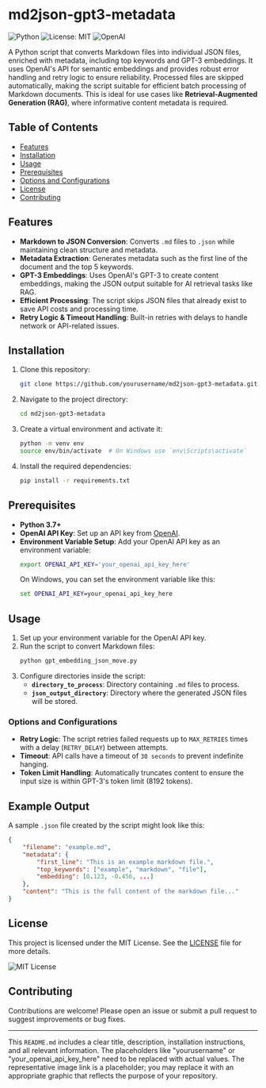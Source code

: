 # md2json-gpt3-metadata

![Python](https://img.shields.io/badge/Python-3.7%2B-blue) ![License: MIT](https://img.shields.io/badge/License-MIT-green.svg) ![OpenAI](https://img.shields.io/badge/OpenAI-GPT--3-orange)

A Python script that converts Markdown files into individual JSON files, enriched with metadata, including top keywords and GPT-3 embeddings. It uses OpenAI's API for semantic embeddings and provides robust error handling and retry logic to ensure reliability. Processed files are skipped automatically, making the script suitable for efficient batch processing of Markdown documents. This is ideal for use cases like **Retrieval-Augmented Generation (RAG)**, where informative content metadata is required.

## Table of Contents
- [Features](#features)
- [Installation](#installation)
- [Usage](#usage)
- [Prerequisites](#prerequisites)
- [Options and Configurations](#options-and-configurations)
- [License](#license)
- [Contributing](#contributing)

## Features
- **Markdown to JSON Conversion**: Converts `.md` files to `.json` while maintaining clean structure and metadata.
- **Metadata Extraction**: Generates metadata such as the first line of the document and the top 5 keywords.
- **GPT-3 Embeddings**: Uses OpenAI's GPT-3 to create content embeddings, making the JSON output suitable for AI retrieval tasks like RAG.
- **Efficient Processing**: The script skips JSON files that already exist to save API costs and processing time.
- **Retry Logic & Timeout Handling**: Built-in retries with delays to handle network or API-related issues.

## Installation
1. Clone this repository:
   ```sh
   git clone https://github.com/yourusername/md2json-gpt3-metadata.git
   ```
2. Navigate to the project directory:
   ```sh
   cd md2json-gpt3-metadata
   ```
3. Create a virtual environment and activate it:
   ```sh
   python -m venv env
   source env/bin/activate  # On Windows use `env\Scripts\activate`
   ```
4. Install the required dependencies:
   ```sh
   pip install -r requirements.txt
   ```

## Prerequisites
- **Python 3.7+**
- **OpenAI API Key**: Set up an API key from [OpenAI](https://beta.openai.com/signup/).
- **Environment Variable Setup**: Add your OpenAI API key as an environment variable:
  ```sh
  export OPENAI_API_KEY='your_openai_api_key_here'
  ```
  On Windows, you can set the environment variable like this:
  ```cmd
  set OPENAI_API_KEY=your_openai_api_key_here
  ```

## Usage
1. Set up your environment variable for the OpenAI API key.
2. Run the script to convert Markdown files:
   ```sh
   python gpt_embedding_json_move.py
   ```
3. Configure directories inside the script:
   - **`directory_to_process`**: Directory containing `.md` files to process.
   - **`json_output_directory`**: Directory where the generated JSON files will be stored.

### Options and Configurations
- **Retry Logic**: The script retries failed requests up to `MAX_RETRIES` times with a delay (`RETRY_DELAY`) between attempts.
- **Timeout**: API calls have a timeout of `30 seconds` to prevent indefinite hanging.
- **Token Limit Handling**: Automatically truncates content to ensure the input size is within GPT-3's token limit (8192 tokens).

## Example Output
A sample `.json` file created by the script might look like this:
```json
{
    "filename": "example.md",
    "metadata": {
        "first_line": "This is an example markdown file.",
        "top_keywords": ["example", "markdown", "file"],
        "embedding": [0.123, -0.456, ...]
    },
    "content": "This is the full content of the markdown file..."
}
```

## License
This project is licensed under the MIT License. See the [LICENSE](LICENSE) file for more details.

![MIT License](https://img.shields.io/badge/License-MIT-green.svg)

## Contributing
Contributions are welcome! Please open an issue or submit a pull request to suggest improvements or bug fixes.

---

This `README.md` includes a clear title, description, installation instructions, and all relevant information. The placeholders like "yourusername" or "your_openai_api_key_here" need to be replaced with actual values. The representative image link is a placeholder; you may replace it with an appropriate graphic that reflects the purpose of your repository.
